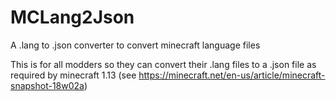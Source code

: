 # MCLang2Json
A .lang to .json converter to convert minecraft language files

This is for all modders so they can convert their .lang files to a .json file as required by minecraft 1.13 (see https://minecraft.net/en-us/article/minecraft-snapshot-18w02a)
